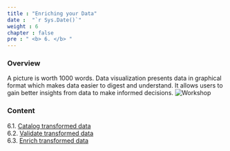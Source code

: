 ```yaml
---
title : "Enriching your Data"
date :  "`r Sys.Date()`" 
weight : 6 
chapter : false
pre : " <b> 6. </b> "
---
```

### Overview
A picture is worth 1000 words. Data visualization presents data in graphical format which makes data easier to digest and understand. It allows users to gain better insights from data to make informed decisions.
![Workshop](/images/6-enriching-data/enriching-data.png)

### Content
 6.1. [Catalog transformed data](6.1-catalog-transformed-data/) \
 6.2. [Validate transformed data](6.2-validate-transformed-data/) \
 6.3. [Enrich transformed data](6.3-enrich-data/)
